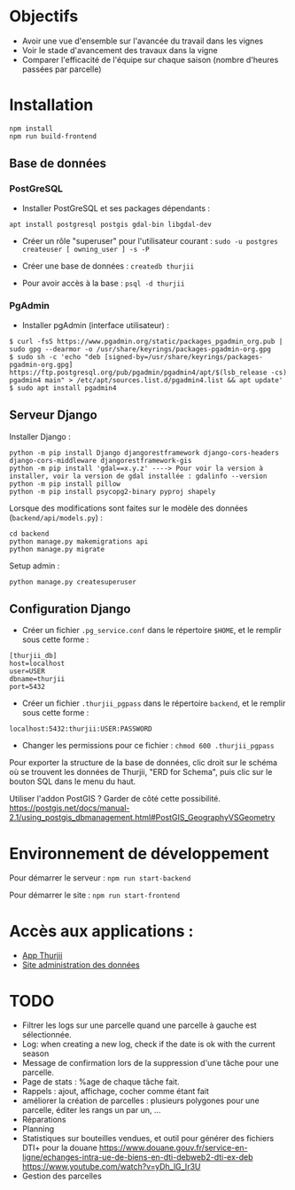 # Objectifs

- Avoir une vue d'ensemble sur l'avancée du travail dans les vignes
- Voir le stade d'avancement des travaux dans la vigne
- Comparer l'efficacité de l'équipe sur chaque saison (nombre d'heures passées par parcelle)


# Installation

```
npm install
npm run build-frontend
```

## Base de données

### PostGreSQL

- Installer PostGreSQL et ses packages dépendants :
```
apt install postgresql postgis gdal-bin libgdal-dev
```

- Créer un rôle "superuser" pour l'utilisateur courant : `sudo -u postgres createuser [ owning_user ] -s -P`

- Créer une base de données : `createdb thurjii`

- Pour avoir accès à la base : `psql -d thurjii`

### PgAdmin

- Installer pgAdmin (interface utilisateur) :
```
$ curl -fsS https://www.pgadmin.org/static/packages_pgadmin_org.pub | sudo gpg --dearmor -o /usr/share/keyrings/packages-pgadmin-org.gpg
$ sudo sh -c 'echo "deb [signed-by=/usr/share/keyrings/packages-pgadmin-org.gpg] https://ftp.postgresql.org/pub/pgadmin/pgadmin4/apt/$(lsb_release -cs) pgadmin4 main" > /etc/apt/sources.list.d/pgadmin4.list && apt update'
$ sudo apt install pgadmin4
```

## Serveur Django

Installer Django :
```
python -m pip install Django djangorestframework django-cors-headers django-cors-middleware djangorestframework-gis
python -m pip install 'gdal==x.y.z' ----> Pour voir la version à installer, voir la version de gdal installée : gdalinfo --version
python -m pip install pillow
python -m pip install psycopg2-binary pyproj shapely
```

Lorsque des modifications sont faites sur le modèle des données (`backend/api/models.py`) :
```
cd backend
python manage.py makemigrations api
python manage.py migrate
```

Setup admin :
```
python manage.py createsuperuser
```

## Configuration Django

- Créer un fichier `.pg_service.conf` dans le répertoire `$HOME`, et le remplir sous cette forme :
```
[thurjii_db]
host=localhost
user=USER
dbname=thurjii
port=5432
```

- Créer un fichier `.thurjii_pgpass` dans le répertoire `backend`, et le remplir sous cette forme :
```
localhost:5432:thurjii:USER:PASSWORD
```
- Changer les permissions pour ce fichier : `chmod 600 .thurjii_pgpass`

Pour exporter la structure de la base de données, clic droit sur le schéma où se trouvent les données de Thurjii, "ERD for Schema", puis clic sur le bouton SQL dans le menu du haut.

Utiliser l'addon PostGIS ? Garder de côté cette possibilité. https://postgis.net/docs/manual-2.1/using_postgis_dbmanagement.html#PostGIS_GeographyVSGeometry

# Environnement de développement

Pour démarrer le serveur : `npm run start-backend`

Pour démarrer le site : `npm run start-frontend`

# Accès aux applications :
- [App Thurjii](http://localhost:8080)
- [Site administration des données](http://localhost:8081/admin)

# TODO
- Filtrer les logs sur une parcelle quand une parcelle à gauche est sélectionnée.
- Log: when creating a new log, check if the date is ok with the current season
- Message de confirmation lors de la suppression d'une tâche pour une parcelle.
- Page de stats : %age de chaque tâche fait.
- Rappels : ajout, affichage, cocher comme étant fait
- améliorer la création de parcelles : plusieurs polygones pour une parcelle, éditer les rangs un par un, ...
- Réparations
- Planning
- Statistiques sur bouteilles vendues, et outil pour générer des fichiers DTI+ pour la douane
https://www.douane.gouv.fr/service-en-ligne/echanges-intra-ue-de-biens-en-dti-debweb2-dti-ex-deb
https://www.youtube.com/watch?v=yDh_lG_Ir3U
- Gestion des parcelles